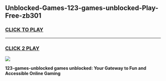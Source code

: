 
## Unblocked-Games-123-games-unblocked-Play-Free-zb301
<h3>
<a href="https://premium76.site?title=123-games-unblocked&ref=23A">CLICK TO PLAY</a></h3>
<hr>

<h3>
<a href="https://premium76.site?title=123-games-unblocked&ref=23A">CLICK 2 PLAY</a>
  
</h3>

<a href="https://premium76.site?title=123-games-unblocked&ref=23A"><img src="https://clearcache.store/games.png"></a>


**123-games-unblocked games unblocked: Your Gateway to Fun and Accessible Online Gaming**
